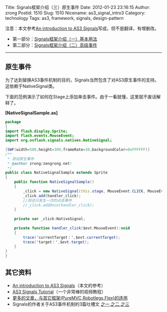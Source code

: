 Title: Signals框架介绍（三）原生事件
Date: 2012-01-23 23:16:15
Author: zrong
Postid: 1510
Slug: 1510
Nicename: as3_signal_intro3
Category: technology
Tags: as3, framework, signals, design-pattern

注意：本文参考[An introduction to AS3 Signals](http://www.developria.com/2010/10/an-introduction-to-as3-signals.html)写成，但不是翻译，有增删改。

* 第一部分：[Signals框架介绍（一）基本用法](http://zengrong.net/post/1504.htm)
* 第二部分：[Signals框架介绍（二）高级事件](http://zengrong.net/post/1507.htm)

<hr>

## 原生事件

为了达到替换AS3事件机制的目的，Signals当然包含了对AS3原生事件的支持。这依赖于NativeSignal类。

下面的范例演示了如何在Stage上添加单击事件。由于一看就懂，这里就不废话解释了。

**[NativeSignalSample.as]**

``` actionscript
package
{
import flash.display.Sprite;
import flash.events.MouseEvent;
import org.osflash.signals.natives.NativeSignal;
 
[SWF(width=500,height=300,frameRate=30,backgroundColor=0xFFFFFF)]
/**
 * 测试原生事件
 * @author zrong(zengrong.net)
 */
public class NativeSignalSample extends Sprite 
{
	public function NativeSignalSample()
	{
		_click = new NativeSignal(this.stage, MouseEvent.CLICK, MouseEvent);
		_click.add(handler_click);
		//测试只发生一次的点击事件
		//_click.addOnce(handler_click);
	}
 
	private var _click:NativeSignal;
 
	private function handler_click($evt:MouseEvent):void
	{
		trace('currentTarget：',$evt.currentTarget);
		trace('target：',$evt.target);
	}
}
}
```

## 其它资料

* [An introduction to AS3 Signals](http://www.developria.com/2010/10/an-introduction-to-as3-signals.html)（本文的参考）
* [AS3 Signals Tutorial](http://johnlindquist.com/2010/01/21/as3-signals-tutorial/)（一个非常棒的视频教程）
* [更多的文章，与其它框架(PureMVC,Robotlegs,Flex)的连用](https://github.com/robertpenner/as3-signals/wiki/community-examples)
* Signals的作者关于AS3事件机制的3篇吐槽文 [之一](http://robertpenner.com/flashblog/2009/08/my-critique-of-as3-events-part-1.html),[之二](http://robertpenner.com/flashblog/2009/09/my-critique-of-as3-events-part-2.html),[之三](http://robertpenner.com/flashblog/2009/09/as3-events-7-things-ive-learned-from.html)
